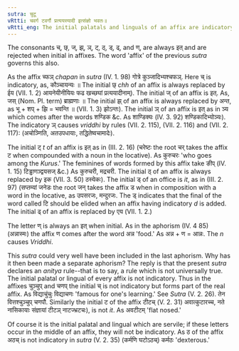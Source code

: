 ```yaml
---
sutra: चुटू
vRtti: चवर्ग टवर्गौ प्रत्ययस्यादी इत्संज्ञो भवतः॥
vRtti_eng: The initial palatals and linguals of an affix are indicatory.
---
```

The consonants च्, छ्, ज्, झ्, ञ्, ट्, ठ्, ड्, ढ्, and ण्, are always इत् and are rejected when initial in affixes. The word 'affix' of the previous _sutra_ governs this also.

As the affix च्फञ् _chapan_ in _sutra_ (IV. 1. 98) गोत्रे कुञ्जादिभ्यश्चफञ्. Here च् is indicatory, as, कौञ्चायन्यः ॥ The initial छ् _chh_ of an affix is always replaced by ईय (VII. 1. 2) आयनेयीनीयियः फढ खच्छघां प्रत्ययादीनाम्). The initial ज् of an affix is इत्. As, जस् (Nom. Pl. term) ब्राह्मणाः ॥ The initial झ् of an affix is always replaced by अन्त, as भू + शप् + झि = भवन्ति ॥ (VII. 1. 3) झोऽन्तः). The initial ञ् of an affix is इत् as in ञ्य which comes after the words शण्डिक &c. As शाण्डिक्यः (IV. 3. 92) शण्डिकादिभ्योञ्यः). The indicatory ञ् causes _vriddhi_ by rules (VII. 2. 115), (VII. 2. 116) and (VII. 2. 117): (अचोञ्णिति, अतउपधायाः, तद्धितेष्वचामादेः).

The initial ट् _t_ of an affix is इत् as in (III. 2. 16) (चरेष्टः the root चर् takes the affix ट when compounded with a noun in the locative). As कुरुचरः 'who goes among the _Kurus_.' The feminines of words formed by this affix take ङीप् (IV. 1. 15) टिड्ढाणञ्द्वयसज् &c.) As कुरुचरी, मद्रचरी. The initial ठ् of an affix is always replaced by इक (VII. 3. 50) ठस्येकः). The initial ड् of an office is _it_, as in (III. 2. 97) (सप्तम्यां जनेडः the root जन् takes the affix ड when in composition with a word in the locative, as उपसरजः, मन्दुरजः. The ड् indicates that the final of the word called टि should be elided when an affix having indicatory _d_ is added. The initial ढ् of an affix is replaced by एय (VII. 1. 2.)

The letter ण् is always an इत् when initial. As in the aphorism (IV. 4 85) (अन्नास्मः) the affix ण comes after the word अन्न 'food.' As अन्न + ण = आन्नः. The _n_ causes _Vriddhi_.

This _sutra_ could very well have been included in the last aphorism. Why has it then been made a separate aphorism? The reply is that the present _sutra_ declares an _anitya_ rule--that is to say, a rule which is not universally true. The initial palatal or lingual of every affix is not indicatory. Thus in the affixes चुञ्चुप् and चणप् the initial च् is not indicatory but forms part of the real affix. As विद्याचुंचुः विद्याचणः 'famous for one's learning.' See _Sutra_ (V. 2. 26). तेन वित्तश्चुञ्चुप् चणपौ. Similarly the initial ट of the affix टीटच् (V. 2. 31) अवात्कुटारच्च, नते नासिकायाः संज्ञायां टीटञ् नाटज्भ्रटचः), is not _it_. As अवटीटम् 'flat nosed.'

Of course it is the initial palatal and lingual which are servile; if these letters occur in the middle of an affix, they will not be indicatory. As ठ of the affix अठच् is not indicatory in _sutra_ (V. 2. 35) (कर्मणि घटोऽठच्) कर्मठः 'dexterous.'
